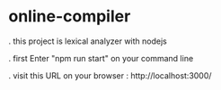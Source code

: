 # online-compiler

. this project is lexical analyzer with nodejs

. first Enter "npm run start" on your command line

. visit this URL on your browser : http://localhost:3000/

